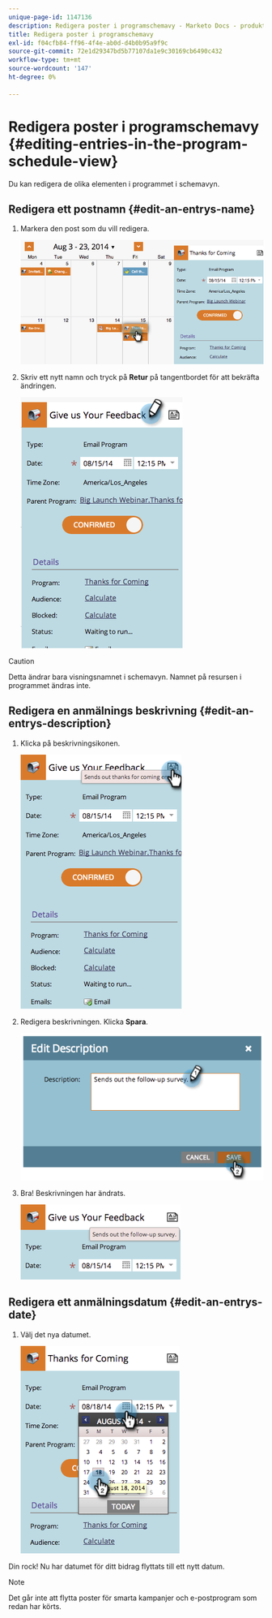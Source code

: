 ```yaml
---
unique-page-id: 1147136
description: Redigera poster i programschemavy - Marketo Docs - produktdokumentation
title: Redigera poster i programschemavy
exl-id: f04cfb84-ff96-4f4e-ab0d-d4b0b95a9f9c
source-git-commit: 72e1d29347bd5b77107da1e9c30169cb6490c432
workflow-type: tm+mt
source-wordcount: '147'
ht-degree: 0%

---
```


# Redigera poster i programschemavy {#editing-entries-in-the-program-schedule-view}

Du kan redigera de olika elementen i programmet i schemavyn.

## Redigera ett postnamn {#edit-an-entrys-name}

1. Markera den post som du vill redigera.

   ![](assets/image2014-9-18-18-3a1-3a36.png)

1. Skriv ett nytt namn och tryck på **Retur** på tangentbordet för att bekräfta ändringen.

   ![](assets/image2014-9-18-18-3a1-3a53.png)

>[!CAUTION]
>
>Detta ändrar bara visningsnamnet i schemavyn. Namnet på resursen i programmet ändras inte.

## Redigera en anmälnings beskrivning {#edit-an-entrys-description}

1. Klicka på beskrivningsikonen.

   ![](assets/image2014-9-18-18-3a3-3a7.png)

1. Redigera beskrivningen. Klicka **Spara**.

   ![](assets/image2014-9-18-18-3a3-3a22.png)

1. Bra! Beskrivningen har ändrats.

   ![](assets/image2014-9-18-18-3a3-3a48.png)

## Redigera ett anmälningsdatum {#edit-an-entrys-date}

1. Välj det nya datumet.

   ![](assets/image2014-9-18-18-3a4-3a39.png)

Din rock! Nu har datumet för ditt bidrag flyttats till ett nytt datum.

>[!NOTE]
>
> Det går inte att flytta poster för smarta kampanjer och e-postprogram som redan har körts.
